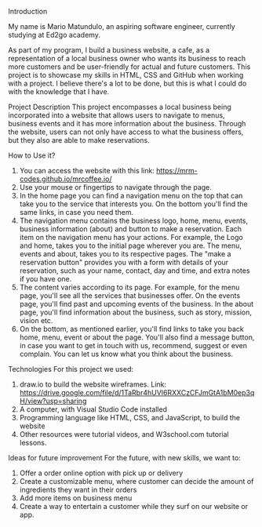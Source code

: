 Introduction

My name is Mario Matundulo, an aspiring software engineer, currently studying at Ed2go academy.

As part of my program, I build a business website, a cafe, as a representation of a local business owner who wants its business to reach more customers and be user-friendly for actual and future customers. This project is to showcase my skills in HTML, CSS and GitHub when working with a project. I believe there's a lot to be done, but this is what I could do with the knowledge that I have.

Project Description
This project encompasses a local business being incorporated into a website that allows users to navigate to menus, business events and it has more information about the business. Through the website, users can not only have access to what the business offers, but they also are able to make reservations. 

How to Use it?
1. You can access the website with this link: https://mrm-codes.github.io/mrcoffee.io/
2. Use your mouse or fingertips to navigate through the page.
3. In the home page you can find a navigation menu on the top that can take you to the service that interests you. On the bottom you'll find the same links, in case you need them.
4. The navigation menu contains the business logo, home, menu, events, business information (about) and button to make a reservation. Each item on the navigation menu has your actions. For example, the Logo and home, takes you to the initial page wherever you are. The menu, events and about, takes you to its respective pages. The "make a reservation button" provides you with a form with details of your reservation, such as your name, contact, day and time, and extra notes if you have one.
5. The content varies according to its page. For example, for the menu page, you'll see all the services that businesses offer. On the events page, you'll find past and upcoming events of the business. In the about page, you'll find information about the business, such as story, mission, vision etc.
6. On the bottom, as mentioned earlier, you'll find links to take you back home, menu, event or about the page. You'll also find a message button, in case you want to get in touch with us, recommend, suggest or even complain. You can let us know what you think about the business.

Technologies
For this project we used:
1. draw.io to build the website wireframes. Link: https://drive.google.com/file/d/1TaRbr4hUVI6RXXCzCFJmGtA1bM0ep3qH/view?usp=sharing
2. A computer, with Visual Studio Code installed
3. Programming language like HTML, CSS, and JavaScript, to build the website
4. Other resources were tutorial videos, and W3school.com tutorial lessons.

Ideas for future improvement 
For the future, with new skills, we want to:
1. Offer a order online option with pick up or delivery
2. Create a customizable menu, where customer can decide the amount of ingredients they want in their orders
3. Add more items on business menu
4. Create a way to entertain a customer while they surf on our website or app.
